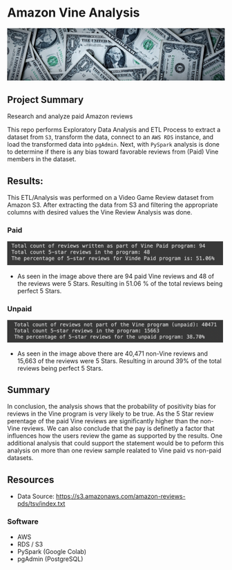 # Amazon Vine Analysis
<img src="Resources/money.jpg">


## Project Summary
Research and analyze paid Amazon reviews

This repo performs Exploratory Data Analysis and ETL Process to extract a dataset from `S3`, transform the data, connect to an `AWS RDS` instance, and load the transformed data into `pgAdmin`. Next, with `PySpark` analysis is done to determine if there is any bias toward favorable reviews from (Paid) Vine members in the dataset.

## Results:
This ETL/Analysis was performed on a Video Game Review dataset from Amazon S3. After extracting the data from S3 and filtering the appropriate columns with desired values the Vine Review Analysis was done.

### Paid 
<img src="Resources/vPaid.png" width="500">

- As seen in the image above there are 94 paid Vine reviews and 48 of the reviews were 5 Stars. Resulting in 51.06 % of the total reviews being perfect 5 Stars.

### Unpaid
<img src="Resources/vUnpaid.png" width="500">

- As seen in the image above there are 40,471 non-Vine reviews and 15,663 of the reviews were 5 Stars. Resulting in around 39% of the total reviews being perfect 5 Stars. 

## Summary
In conclusion, the analysis shows that the probability of positivity bias for reviews in the Vine program is very likely to be true. As the 5 Star review perentage of the paid Vine reviews are significantly higher than the non-Vine reviews. We can also conclude that the pay is definetly a factor that influences how the users review the game as supported by the results. One additional analysis that could support the statement would be to peform this analysis on more than one review sample realated to Vine paid vs non-paid datasets. 


## Resources
- Data Source: https://s3.amazonaws.com/amazon-reviews-pds/tsv/index.txt

### Software
- AWS
- RDS / S3
- PySpark (Google Colab)
- pgAdmin (PostgreSQL)
